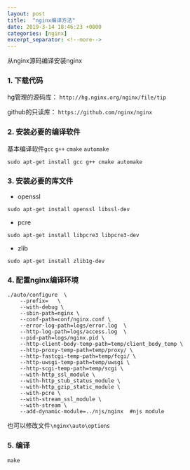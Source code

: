 ```yaml
---
layout: post
title:  "nginx编译方法"
date: 2019-3-14 18:46:23 +0800
categories: [nginx]
excerpt_separator: <!--more-->
---
```


从nginx源码编译安装nginx
<!--more-->

### 1. 下载代码

hg管理的源码库：
`http://hg.nginx.org/nginx/file/tip`

github的只读库：
`https://github.com/nginx/nginx`

### 2. 安装必要的编译软件

基本编译软件`gcc` `g++` `cmake` `automake`

```shell
sudo apt-get install gcc g++ cmake automake
```

### 3. 安装必要的库文件

* openssl

```shell
sudo apt-get install openssl libssl-dev
```

* pcre

```shell
sudo apt-get install libpcre3 libpcre3-dev
```

* zlib

```shell
sudo apt-get install zlib1g-dev
```

### 4. 配置nginx编译环境

```shell
./auto/configure  \
    --prefix=   \
    --with-debug \
    --sbin-path=nginx \
    --conf-path=conf/nginx.conf \
    --error-log-path=logs/error.log  \
    --http-log-path=logs/access.log  \
    --pid-path=logs/nginx.pid \
    --http-client-body-temp-path=temp/client_body_temp \
    --http-proxy-temp-path=temp/proxy/ \
    --http-fastcgi-temp-path=temp/fcgi/ \
    --http-uwsgi-temp-path=temp/uwsgi \
    --http-scgi-temp-path=temp/scgi \
    --with-http_ssl_module \
    --with-http_stub_status_module \
    --with-http_gzip_static_module \
    --with-pcre \
    --with-stream_ssl_module \
    --with-stream \
    --add-dynamic-module=../njs/nginx  #njs module
```

也可以修改文件`\nginx\auto\options`

### 5. 编译

```shell
make
```
